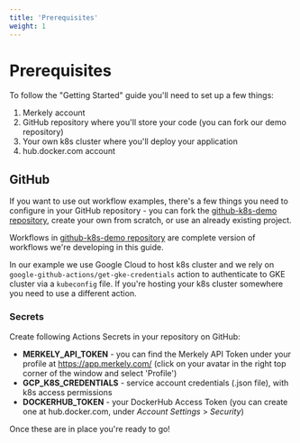 ```yaml
---
title: 'Prerequisites'
weight: 1
---
```


# Prerequisites

To follow the "Getting Started" guide you'll need to set up a few things:

1. Merkely account
2. GitHub repository where you'll store your code (you can fork our demo repository) 
3. Your own k8s cluster where you'll deploy your application
4. hub.docker.com account

## GitHub
If you want to use out workflow examples, there's a few things you need to configure in your GitHub repository - you can fork the [github-k8s-demo repository](https://github.com/merkely-development/github-k8s-demo), create your own from scratch, or use an already existing project. 

Workflows in [github-k8s-demo repository](https://github.com/merkely-development/github-k8s-demo) are complete version of workflows we're developing in this guide.

In our example we use Google Cloud to host k8s cluster and we rely on `google-github-actions/get-gke-credentials` action to authenticate to GKE cluster via a `kubeconfig` file. If you're hosting your k8s cluster somewhere you need to use a different action.

### Secrets

Create following Actions Secrets in your repository on GitHub:
* **MERKELY_API_TOKEN** - you can find the Merkely API Token under your profile at https://app.merkely.com/ (click on your avatar in the right top corner of the window and select 'Profile')
* **GCP_K8S_CREDENTIALS** - service account credentials (.json file), with k8s access permissions
* **DOCKERHUB_TOKEN** - your DockerHub Access Token (you can create one at hub.docker.com, under *Account Settings* > *Security*)



Once these are in place you're ready to go!


